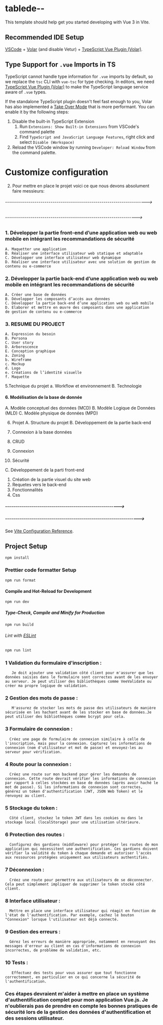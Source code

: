 # tablede--

This template should help get you started developing with Vue 3 in Vite.

## Recommended IDE Setup

[VSCode](https://code.visualstudio.com/) + [Volar](https://marketplace.visualstudio.com/items?itemName=Vue.volar) (and disable Vetur) + [TypeScript Vue Plugin (Volar)](https://marketplace.visualstudio.com/items?itemName=Vue.vscode-typescript-vue-plugin).

## Type Support for `.vue` Imports in TS

TypeScript cannot handle type information for `.vue` imports by default, so we replace the `tsc` CLI with `vue-tsc` for type checking. In editors, we need [TypeScript Vue Plugin (Volar)](https://marketplace.visualstudio.com/items?itemName=Vue.vscode-typescript-vue-plugin) to make the TypeScript language service aware of `.vue` types.

If the standalone TypeScript plugin doesn't feel fast enough to you, Volar has also implemented a [Take Over Mode](https://github.com/johnsoncodehk/volar/discussions/471#discussioncomment-1361669) that is more performant. You can enable it by the following steps:

1. Disable the built-in TypeScript Extension
    1) Run `Extensions: Show Built-in Extensions` from VSCode's command palette
    2) Find `TypeScript and JavaScript Language Features`, right click and select `Disable (Workspace)`
2. Reload the VSCode window by running `Developer: Reload Window` from the command palette.

# Customize configuration

2. Pour mettre en place le projet voici ce que nous devons absolument faire messieurs: 

###### ------------------------------------------------------------------------>
###### ------------------------------------------------------------------->

### 1. Développer la partie front-end d’une application web ou web mobile en intégrant les recommandations de sécurité
    A. Maquetter une application
    B. Réaliser une interface utilisateur web statique et adaptable
    C. Développer une interface utilisateur web dynamique
    D. Réaliser une interface utilisateur avec une solution de gestion de contenu ou e-commerce

### 2. Développer la partie back-end d’une application web ou web mobile en intégrant les recommandations de sécurité
    A. Créer une base de données
    B. Développer les composants d’accès aux données
    C. Développer la partie back-end d’une application web ou web mobile
    D. Elaborer et mettre en œuvre des composants dans une application
    de gestion de contenu ou e-commerce

### 3. RESUME DU PROJECT
    A. Expression du besoin
    B. Persona
    C. User story
    D. Arborescence
    E. Conception graphique
    a. Zoning
    b. Wireframe
    c. Mockup
    d. Logo
    e. Créations de l’identité visuelle
    f. Maquette
5.Technique du projet
a. Workflow et environnement
B. Technologie
#### 6. Modélisation de la base de donnée
A. Modèle conceptuel des données (MCD)
B. Modèle Logique de Données (MLD)
C. Modèle physique de données (MPD)

6. Projet
   A. Structure du projet
   B. Développement de la partie back-end

1. Connexion à la base données
2. CRUD
3. Connexion
4. Sécurité

C. Développement de la parti front-end

1. Création de la partie visuel du site web
2. Requetes vers le back-end
3. Fonctionnalités
4. Css

##### --------------------------------------------------------->
##### ------------------------------------------------------------------->
See [Vite Configuration Reference](https://vitejs.dev/config/).

## Project Setup

```sh
npm install
```

### Prettier code formatter Setup

```sh
npm run format
```

#### Compile and Hot-Reload for Development

```sh
npm run dev
```

##### Type-Check, Compile and Minify for Production

```sh
npm run build
```

###### Lint with [ESLint](https://eslint.org/)

```sh
npm run lint
```
    
### 1  Validation du formulaire d'inscription : 
       Je doit ajouter une validation côté client pour m'assurer que les données saisies dans le formulaire sont correctes avant de les envoyer au serveur. Je peut utiliser des bibliothèques comme VeeValidate ou créer ma propre logique de validation. 

### 2  Gestion des mots de passe : 
       M'assurez de stocker les mots de passe des utilisateurs de manière sécurisée en les hachant avant de les stocker en base de données.Je peut utiliser des bibliothèques comme bcrypt pour cela.

### 3 Formulaire de connexion : 
      Créez une page de formulaire de connexion similaire à celle de l'inscription, mais pour la connexion. Capturez les informations de connexion (nom d'utilisateur et mot de passe) et envoyez-les au serveur pour vérification.

### 4 Route pour la connexion : 
      Créez une route sur mon backend pour gérer les demandes de connexion. Cette route devrait vérifier les informations de connexion par rapport à celles stockées en base de données (après avoir haché le mot de passe). Si les informations de connexion sont correctes, générez un token d'authentification (JWT, JSON Web Token) et le renvoyez au client.

### 5 Stockage du token : 
      Côté client, stockez le token JWT dans les cookies ou dans le stockage local (localStorage) pour une utilisation ultérieure.

### 6 Protection des routes : 
      Configurez des gardiens (middleware) pour protéger les routes de mon application qui nécessitent une authentification. Ces gardiens doivent vérifier la validité du token à chaque demande et autoriser l'accès aux ressources protégées uniquement aux utilisateurs authentifiés.

### 7 Déconnexion : 
      Créez une route pour permettre aux utilisateurs de se déconnecter. Cela peut simplement impliquer de supprimer le token stocké côté client.

### 8 Interface utilisateur : 
      Mettre en place une interface utilisateur qui réagit en fonction de l'état de l'authentification. Par exemple, cachez le bouton "Connexion" lorsque l'utilisateur est déjà connecté.

### 9 Gestion des erreurs : 
      Gérez les erreurs de manière appropriée, notamment en renvoyant des messages d'erreur au client en cas d'informations de connexion incorrectes, de problème de validation, etc.

### 10 Tests : 
       Effectuez des tests pour vous assurer que tout fonctionne correctement, en particulier en ce qui concerne la sécurité de l'authentification.

### Ces étapes devraient m'aider à mettre en place un système d'authentification complet pour mon application Vue.js. Je n'oublierais pas de prendre en compte les bonnes pratiques de sécurité lors de la gestion des données d'authentification et des sessions utilisateur.